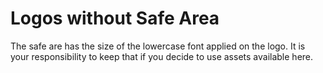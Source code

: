 # Logos without Safe Area

The safe are has the size of the lowercase font applied on the logo. It is your responsibility to keep that if you decide to use assets available here.
